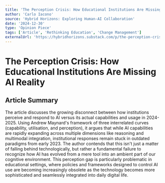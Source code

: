```yaml
---
title: 'The Perception Crisis: How Educational Institutions Are Missing AI Reality'
author: 'Carlo Iacono'
source: 'Hybrid Horizons: Exploring Human-AI Collaboration'
date: '2024-12-30'
type: 'Opinion Piece'
tags: ['Article', 'Rethinking Education', 'Change Management']
externalUrl: 'https://hybridhorizons.substack.com/p/the-perception-crisis-how-educational?utm_campaign=post&utm_medium=web&triedRedirect=true'
---
```


# The Perception Crisis: How Educational Institutions Are Missing AI Reality

## Article Summary

The article discusses the growing disconnect between how institutions perceive and respond to AI versus its actual capabilities and usage in 2024-2025. Using Andrew Maynard's framework of three interrelated curves (capability, utilisation, and perception), it argues that while AI capabilities are rapidly expanding across multiple dimensions like reasoning and multimodal integration, institutional responses remain stuck in outdated paradigms from early 2023. The author contends that this isn't just a matter of falling behind technologically, but rather a fundamental failure to recognize how AI has evolved from a mere tool into an ambient part of our cognitive environment. This perception gap is particularly problematic in educational settings, where policies and frameworks designed to control AI use are becoming increasingly obsolete as the technology becomes more sophisticated and seamlessly integrated into daily digital life.
